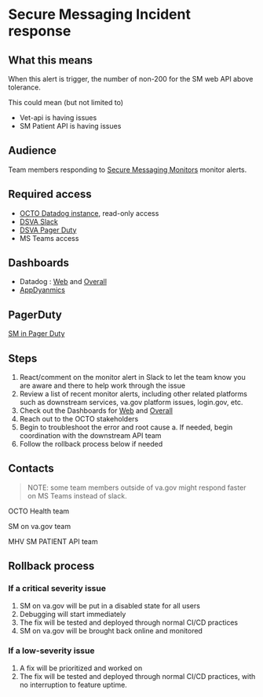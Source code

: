 # Secure Messaging Incident response

## What this means

When this alert is trigger, the number of non-200 for the SM web API above tolerance.

This could mean (but not limited to)

- Vet-api is having issues
- SM Patient API is having issues

## Audience

Team members responding to [Secure Messaging Monitors](https://vagov.ddog-gov.com/monitors/manage?q=MHV%20Secure%20Messag&order=desc) monitor alerts.  

## Required access

- [OCTO Datadog instance](https://vagov.ddog-gov.com/), read-only access
- [DSVA Slack](dsva.slack.com)
- [DSVA Pager Duty](https://dsva.pagerduty.com/)
- MS Teams access

## Dashboards

- Datadog : [Web](https://vagov.ddog-gov.com/dashboard/5r5-ra2-qga/mhv-secure-messaging) and [Overall](https://vagov.ddog-gov.com/dashboard/39q-93p-ftw/mhv-secure-messaging-metrics)
- [AppDyanmics](https://appdynprd.aac.va.gov/)

## PagerDuty

[SM in Pager Duty](https://dsva.pagerduty.com/service-directory/P7LKM9I)

## Steps

1. React/comment on the monitor alert in Slack to let the team know you are aware and there to help work through the issue
1. Review a list of recent monitor alerts, including other related platforms such as downstream services, va.gov platform issues, login.gov, etc.
1. Check out the Dashboards for [Web](https://vagov.ddog-gov.com/dashboard/5r5-ra2-qga/mhv-secure-messaging) and [Overall](https://vagov.ddog-gov.com/dashboard/39q-93p-ftw/mhv-secure-messaging-metrics)  
1. Reach out to the OCTO stakeholders
1. Begin to troubleshoot the error and root cause
  a. If needed, begin coordination with the downstream API team
1. Follow the rollback process below if needed

## Contacts

>NOTE: some team members outside of va.gov might respond faster on MS Teams instead of slack.

OCTO Health team

SM on va.gov team

MHV SM PATIENT API team

## Rollback process

### If a critical severity issue

1. SM on va.gov will be put in a disabled state for all users
2. Debugging will start immediately
3. The fix will be tested and deployed through normal CI/CD practices
4. SM on va.gov will be brought back online and monitored

### If a low-severity issue

1. A fix will be prioritized and worked on
1. The fix will be tested and deployed through normal CI/CD practices, with no interruption to feature uptime.
